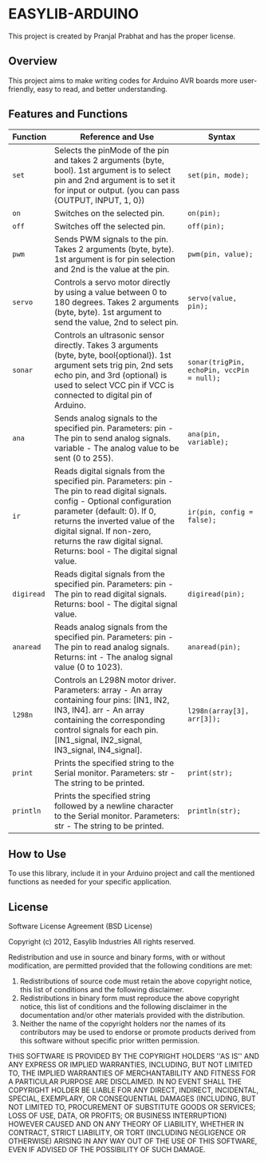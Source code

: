 # EASYLIB-ARDUINO

This project is created by Pranjal Prabhat and has the proper license.

## Overview
This project aims to make writing codes for Arduino AVR boards more user-friendly, easy to read, and better understanding.

## Features and Functions

| Function | Reference and Use                                                                                              | Syntax                   |
|----------|------------------------------------------------------------------------------------------------------------------|--------------------------|
| `set`    | Selects the pinMode of the pin and takes 2 arguments (byte, bool). 1st argument is to select pin and 2nd argument is to set it for input or output. (you can pass {OUTPUT, INPUT, 1, 0}) | `set(pin, mode);`        |
| `on`     | Switches on the selected pin.                                                                                   | `on(pin);`               |
| `off`    | Switches off the selected pin.                                                                                  | `off(pin);`              |
| `pwm`    | Sends PWM signals to the pin. Takes 2 arguments (byte, byte). 1st argument is for pin selection and 2nd is the value at the pin. | `pwm(pin, value);`       |
| `servo`  | Controls a servo motor directly by using a value between 0 to 180 degrees. Takes 2 arguments (byte, byte). 1st argument to send the value, 2nd to select pin. | `servo(value, pin);`     |
| `sonar`  | Controls an ultrasonic sensor directly. Takes 3 arguments (byte, byte, bool{optional}). 1st argument sets trig pin, 2nd sets echo pin, and 3rd (optional) is used to select VCC pin if VCC is connected to digital pin of Arduino. | `sonar(trigPin, echoPin, vccPin = null);`           |
| `ana`    | Sends analog signals to the specified pin. Parameters: pin - The pin to send analog signals. variable - The analog value to be sent (0 to 255). | `ana(pin, variable);`    |
| `ir`     | Reads digital signals from the specified pin. Parameters: pin - The pin to read digital signals. config - Optional configuration parameter (default: 0). If 0, returns the inverted value of the digital signal. If non-zero, returns the raw digital signal. Returns: bool - The digital signal value. | `ir(pin, config = false);` |
| `digiread` | Reads digital signals from the specified pin. Parameters: pin - The pin to read digital signals. Returns: bool - The digital signal value. | `digiread(pin);`         |
| `anaread`  | Reads analog signals from the specified pin. Parameters: pin - The pin to read analog signals. Returns: int - The analog signal value (0 to 1023). | `anaread(pin);`          |
| `l298n`   | Controls an L298N motor driver. Parameters: array - An array containing four pins: [IN1, IN2, IN3, IN4]. arr - An array containing the corresponding control signals for each pin. [IN1_signal, IN2_signal, IN3_signal, IN4_signal]. | `l298n(array[3], arr[3]);` |
| `print`    | Prints the specified string to the Serial monitor. Parameters: str - The string to be printed. | `print(str);`                  |
| `println`  | Prints the specified string followed by a newline character to the Serial monitor. Parameters: str - The string to be printed. | `println(str);`                |

## How to Use
To use this library, include it in your Arduino project and call the mentioned functions as needed for your specific application.

## License
Software License Agreement (BSD License)

Copyright (c) 2012, Easylib Industries
All rights reserved.

Redistribution and use in source and binary forms, with or without
modification, are permitted provided that the following conditions are met:
1. Redistributions of source code must retain the above copyright
notice, this list of conditions and the following disclaimer.
2. Redistributions in binary form must reproduce the above copyright
notice, this list of conditions and the following disclaimer in the
documentation and/or other materials provided with the distribution.
3. Neither the name of the copyright holders nor the
names of its contributors may be used to endorse or promote products
derived from this software without specific prior written permission.

THIS SOFTWARE IS PROVIDED BY THE COPYRIGHT HOLDERS ''AS IS'' AND ANY
EXPRESS OR IMPLIED WARRANTIES, INCLUDING, BUT NOT LIMITED TO, THE IMPLIED
WARRANTIES OF MERCHANTABILITY AND FITNESS FOR A PARTICULAR PURPOSE ARE
DISCLAIMED. IN NO EVENT SHALL THE COPYRIGHT HOLDER BE LIABLE FOR ANY
DIRECT, INDIRECT, INCIDENTAL, SPECIAL, EXEMPLARY, OR CONSEQUENTIAL DAMAGES
(INCLUDING, BUT NOT LIMITED TO, PROCUREMENT OF SUBSTITUTE GOODS OR SERVICES;
LOSS OF USE, DATA, OR PROFITS; OR BUSINESS INTERRUPTION) HOWEVER CAUSED AND
ON ANY THEORY OF LIABILITY, WHETHER IN CONTRACT, STRICT LIABILITY, OR TORT
(INCLUDING NEGLIGENCE OR OTHERWISE) ARISING IN ANY WAY OUT OF THE USE OF THIS
SOFTWARE, EVEN IF ADVISED OF THE POSSIBILITY OF SUCH DAMAGE.
